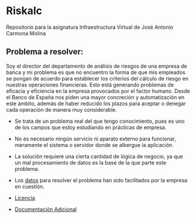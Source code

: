 # Riskalc
Repositorio para la asignatura Infraestructura Virtual de José Antonio Carmona Molina
## Problema a resolver:
Soy el director del departamento de análisis de riesgos de una empresa de banca y mi problema es que no encuentro la forma de que mis empleados se pongan de acuerdo para establecer los criterios del cálculo de riesgo en nuestras operaciones financieras. Esto está generando problemas de eficacia y eficiencia en la empresa provocados por el factor humano. Desde el Banco de España nos piden una mayor concreción y automatización en este ámbito, además de haber reducido los plazos para aceptar o denegar cada operación de manera muy considerable. 

- Se trata de un problema real del que tengo conocimiento, pues es uno de los campos que estoy estudiando en prácticas de empresa.
- No es necesario ningún servicio ni aparato externo para funcionar, meramente el sistema o servidor donde se albergue la aplicación.
- La solución requiere una cierta cantidad de lógica de negocio, ya que un mal procesamiento de datos es la base de la que parte este problema.
- Los [datos](https://github.com/jacarmona364/Riskalc/blob/Objetivo-0/Documentación%20Adicional/scoring.md) para resolver el problema han sido facilitados por la empresa en cuestión.


- [Licencia](https://github.com/jacarmona364/Riskalc/blob/main/LICENSE)
- [Documentación Adicional](https://github.com/jacarmona364/Riskalc/tree/Objetivo-0/Documentación%20Adicional)

